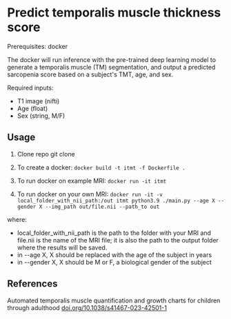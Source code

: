 # Predict temporalis muscle thickness score

Prerequisites: docker

The docker will run inference with the pre-trained deep learning model to generate a temporalis muscle (TM) segmentation, and output a predicted sarcopenia score based on a subject's TMT, age, and sex.

Required inputs:
- T1 image (nifti)
- Age (float)
- Sex (string, M/F)

## Usage
1. Clone repo git clone

2. To create a docker: 
`docker build -t itmt -f Dockerfile .`

3. To run docker on example MRI: `docker run -it itmt`

4. To run docker on your own MRI: `docker run -it -v local_folder_with_nii_path:/out itmt python3.9 ./main.py --age X --gender X --img_path out/file.nii --path_to out`

where:

- local_folder_with_nii_path is the path to the folder with your MRI and file.nii is the name of the MRI file; it is also the path to the output folder where the results will be saved.
- in --age X, X should be replaced with the age of the subject in years
- in --gender X, X should be M or F, a biological gender of the subject

## References
Automated temporalis muscle quantification and growth charts for children through adulthood
[doi.org/10.1038/s41467-023-42501-1](https://doi.org/10.1038/s41467-023-42501-1)
